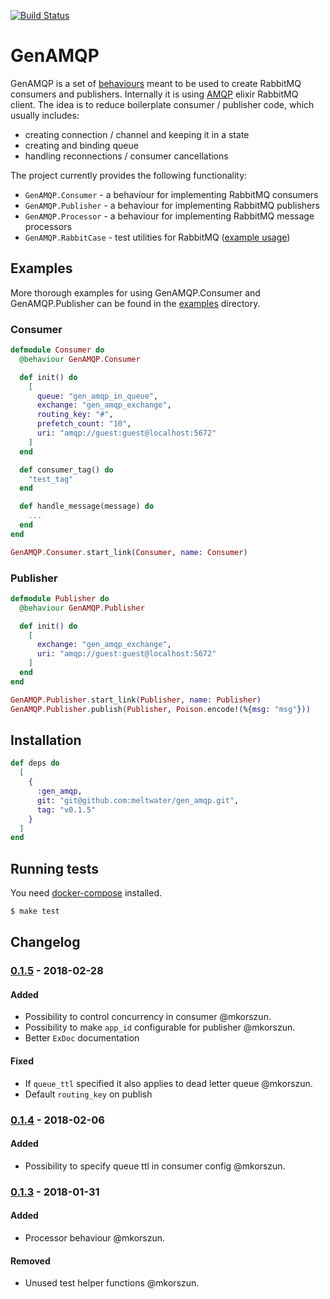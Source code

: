 [![Build Status](https://travis-ci.com/meltwater/gen_amqp.svg?token=JscQvnQYQz7Pr7TwvyZh&branch=master)](https://travis-ci.com/meltwater/gen_amqp)

# GenAMQP

GenAMQP is a set of [behaviours](https://hexdocs.pm/elixir/behaviours.html) meant to be used to create RabbitMQ consumers and publishers.
Internally it is using [AMQP](https://github.com/pma/amqp) elixir RabbitMQ client. The idea is to reduce boilerplate consumer / publisher
code, which usually includes:

* creating connection / channel and keeping it in a state
* creating and binding queue
* handling reconnections / consumer cancellations

The project currently provides the following functionality:

- `GenAMQP.Consumer` - a behaviour for implementing RabbitMQ consumers
- `GenAMQP.Publisher` - a behaviour for implementing RabbitMQ publishers
- `GenAMQP.Processor` - a behaviour for implementing RabbitMQ message processors
- `GenAMQP.RabbitCase` - test utilities for RabbitMQ ([example usage](test/gen_amqp_test.exs))

## Examples

More thorough examples for using GenAMQP.Consumer and GenAMQP.Publisher can be found in the [examples](examples) directory.

### Consumer

~~~elixir
defmodule Consumer do
  @behaviour GenAMQP.Consumer

  def init() do
    [
      queue: "gen_amqp_in_queue",
      exchange: "gen_amqp_exchange",
      routing_key: "#",
      prefetch_count: "10",
      uri: "amqp://guest:guest@localhost:5672"
    ]
  end

  def consumer_tag() do
    "test_tag"
  end

  def handle_message(message) do
    ...
  end
end
~~~

~~~elixir
GenAMQP.Consumer.start_link(Consumer, name: Consumer)
~~~

### Publisher

~~~elixir
defmodule Publisher do
  @behaviour GenAMQP.Publisher

  def init() do
    [
      exchange: "gen_amqp_exchange",
      uri: "amqp://guest:guest@localhost:5672"
    ]
  end
end
~~~

~~~elixir
GenAMQP.Publisher.start_link(Publisher, name: Publisher)
GenAMQP.Publisher.publish(Publisher, Poison.encode!(%{msg: "msg"}))
~~~

## Installation
~~~elixir
def deps do
  [
    {
      :gen_amqp,
      git: "git@github.com:meltwater/gen_amqp.git",
      tag: "v0.1.5"
    }
  ]
end
~~~

## Running tests

You need [docker-compose](https://docs.docker.com/compose/) installed.
~~~bash
$ make test
~~~

## Changelog

### [0.1.5] - 2018-02-28
#### Added
- Possibility to control concurrency in consumer @mkorszun.
- Possibility to make `app_id` configurable for publisher @mkorszun.
- Better `ExDoc` documentation

#### Fixed
- If `queue_ttl` specified it also applies to dead letter queue @mkorszun.
- Default `routing_key` on publish

### [0.1.4] - 2018-02-06
#### Added
- Possibility to specify queue ttl in consumer config @mkorszun.

### [0.1.3] - 2018-01-31
#### Added
- Processor behaviour @mkorszun.
#### Removed
- Unused test helper functions @mkorszun.

[0.1.5]: https://github.com/meltwater/gen_amqp/compare/v0.1.4...v0.1.5
[0.1.4]: https://github.com/meltwater/gen_amqp/compare/v0.1.3...v0.1.4
[0.1.3]: https://github.com/meltwater/gen_amqp/compare/v0.1.2...v0.1.3
